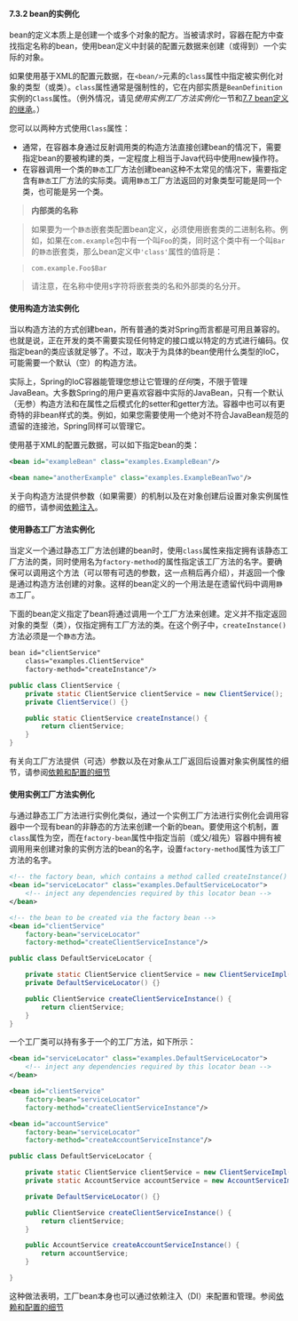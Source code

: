 #### 7.3.2 bean的实例化

bean的定义本质上是创建一个或多个对象的配方。当被请求时，容器在配方中查找指定名称的bean，使用bean定义中封装的配置元数据来创建（或得到）一个实际的对象。

如果使用基于XML的配置元数据，在`<bean/>`元素的`class`属性中指定被实例化对象的类型（或类）。`class`属性通常是强制性的，它在内部实质是`BeanDefinition`实例的`Class`属性。（例外情况，请见*使用实例工厂方法实例化*一节和[7.7 bean定义的继承](7.7.Bean_definition_inheritance.md)。）

您可以以两种方式使用`Class`属性：

- 通常，在容器本身通过反射调用类的构造方法直接创建bean的情况下，需要指定bean的要被构建的类，一定程度上相当于Java代码中使用new操作符。
- 在容器调用一个类的`静态`工厂方法创建bean这种不太常见的情况下，需要指定含有`静态`工厂方法的实际类。调用`静态`工厂方法返回的对象类型可能是同一个类，也可能是另一个类。

>**内部类的名称**

>如果要为一个`静态`嵌套类配置bean定义，必须使用嵌套类的二进制名称。例如，如果在`com.example`包中有一个叫`Foo`的类，同时这个类中有一个叫`Bar`的`静态`嵌套类，那么bean定义中`'class'`属性的值将是：

>`com.example.Foo$Bar`

>请注意，在名称中使用`$`字符将嵌套类的名和外部类的名分开。

#### 使用构造方法实例化

当以构造方法的方式创建bean，所有普通的类对Spring而言都是可用且兼容的。也就是说，正在开发的类不需要实现任何特定的接口或以特定的方式进行编码。仅指定bean的类应该就足够了。不过，取决于为具体的bean使用什么类型的IoC，可能需要一个默认（空）的构造方法。

实际上，Spring的IoC容器能管理您想让它管理的*任何*类，不限于管理JavaBean。大多数Spring的用户更喜欢容器中实际的JavaBean，只有一个默认（无参）构造方法和在属性之后模式化的setter和getter方法。容器中也可以有更奇特的非bean样式的类。例如，如果您需要使用一个绝对不符合JavaBean规范的遗留的连接池，Spring同样可以管理它。

使用基于XML的配置元数据，可以如下指定bean的类：

```xml
<bean id="exampleBean" class="examples.ExampleBean"/>

<bean name="anotherExample" class="examples.ExampleBeanTwo"/>
```

关于向构造方法提供参数（如果需要）的机制以及在对象创建后设置对象实例属性的细节，请参阅[依赖注入](7.4.1.Dependency_Injection.md)。

#### 使用静态工厂方法实例化

当定义一个通过静态工厂方法创建的bean时，使用`class`属性来指定拥有该静态工厂方法的类，同时使用名为`factory-method`的属性指定该工厂方法的名字。要确保可以调用这个方法（可以带有可选的参数，这一点稍后再介绍），并返回一个像是通过构造方法创建的对象。这样的bean定义的一个用法是在遗留代码中调用`静态`工厂。

下面的bean定义指定了bean将通过调用一个工厂方法来创建。定义并不指定返回对象的类型（类），仅指定拥有工厂方法的类。在这个例子中，`createInstance()`方法必须是一个`静态`方法。

```xml
bean id="clientService"
    class="examples.ClientService"
    factory-method="createInstance"/>
```

```java
public class ClientService {
    private static ClientService clientService = new ClientService();
    private ClientService() {}

    public static ClientService createInstance() {
        return clientService;
    }
}
```

有关向工厂方法提供（可选）参数以及在对象从工厂返回后设置对象实例属性的细节，请参阅[依赖和配置的细节](7.4.2.Dependencies_and_configuration_in_detail.md)

#### 使用实例工厂方法实例化

与通过静态工厂方法进行实例化类似，通过一个实例工厂方法进行实例化会调用容器中一个现有bean的非静态的方法来创建一个新的bean。要使用这个机制，置`class`属性为空，而在`factory-bean`属性中指定当前（或父/祖先）容器中拥有被调用用来创建对象的实例方法的bean的名字，设置`factory-method`属性为该工厂方法的名字。

```xml
<!-- the factory bean, which contains a method called createInstance() -->
<bean id="serviceLocator" class="examples.DefaultServiceLocator">
    <!-- inject any dependencies required by this locator bean -->
</bean>

<!-- the bean to be created via the factory bean -->
<bean id="clientService"
    factory-bean="serviceLocator"
    factory-method="createClientServiceInstance"/>
```

```java
public class DefaultServiceLocator {

    private static ClientService clientService = new ClientServiceImpl();
    private DefaultServiceLocator() {}

    public ClientService createClientServiceInstance() {
        return clientService;
    }
}
```

一个工厂类可以持有多于一个的工厂方法，如下所示：

```xml
<bean id="serviceLocator" class="examples.DefaultServiceLocator">
    <!-- inject any dependencies required by this locator bean -->
</bean>

<bean id="clientService"
    factory-bean="serviceLocator"
    factory-method="createClientServiceInstance"/>

<bean id="accountService"
    factory-bean="serviceLocator"
    factory-method="createAccountServiceInstance"/>
```

```java
public class DefaultServiceLocator {

    private static ClientService clientService = new ClientServiceImpl();
    private static AccountService accountService = new AccountServiceImpl();

    private DefaultServiceLocator() {}

    public ClientService createClientServiceInstance() {
        return clientService;
    }

    public AccountService createAccountServiceInstance() {
        return accountService;
    }

}
```

这种做法表明，工厂bean本身也可以通过依赖注入（DI）来配置和管理。参阅[依赖和配置的细节](7.4.2.Dependencies_and_configuration_in_detail.md)

